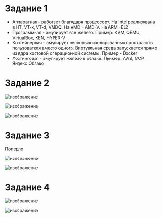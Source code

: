 # Задание 1
- Аппаратная - работает благодаря процессору. На Intel реализована в HT, VT-x, VT-d, VMDQ. На AMD - AMD-V. На ARM -EL2
- Программная - эмулирует все железо. Пример: KVM, QEMU, VirtualBox, XEN, HYPER-V
- Контейнерная - эмулирует несколько изолированных пространств пользователя вместо одного. Виртуальная среда запускается прямо из ядра хостовой операционной системы. Пример - Docker
- Хостинговая - эмулирует железо в облаке. Пример: AWS, GCP, Яндекс Облако

# Задание 2

![изображение](https://user-images.githubusercontent.com/107613708/203260509-26d30dcf-d830-407b-a457-306aeac2e83f.png)

![изображение](https://user-images.githubusercontent.com/107613708/203265130-d6c1def9-f9f3-4335-8ef7-478e6b169477.png)

![изображение](https://user-images.githubusercontent.com/107613708/203276799-1f53d771-e6c8-48a8-9f6d-a697838128f8.png)

# Задание 3
Поперло

![изображение](https://user-images.githubusercontent.com/107613708/203535744-fb4a1f0c-6a17-4b7c-9919-909f88cbf756.png)

![изображение](https://user-images.githubusercontent.com/107613708/203535883-0f14eb2a-cf40-4f01-bf3d-33e59bf2c044.png)



# Задание 4

![изображение](https://user-images.githubusercontent.com/107613708/203298170-28db1998-ee95-42fa-ae0b-61ab8bc3ffff.png)

![изображение](https://user-images.githubusercontent.com/107613708/203298337-1bface2b-5400-4713-b6e5-b93c3f9f3170.png)




